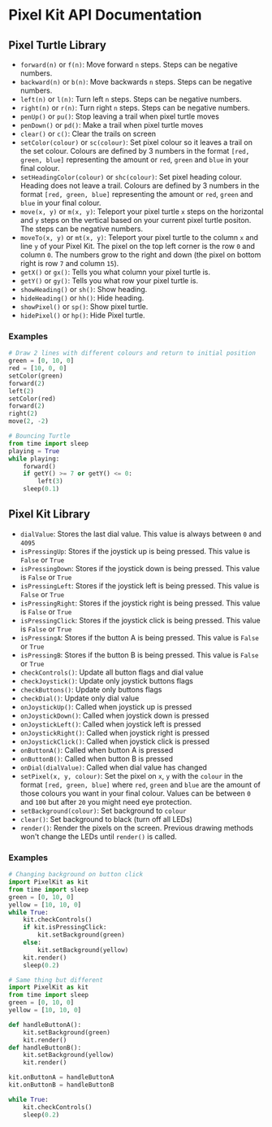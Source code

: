 # Pixel Kit API Documentation

## Pixel Turtle Library

- `forward(n)` or `f(n)`: Move forward `n` steps. Steps can be negative numbers.
- `backward(n)` or `b(n)`: Move backwards `n` steps. Steps can be negative numbers.
- `left(n)` or `l(n)`: Turn left `n` steps. Steps can be negative numbers.
- `right(n)` or `r(n)`: Turn right `n` steps. Steps can be negative numbers.
- `penUp()` or `pu()`: Stop leaving a trail when pixel turtle moves
- `penDown()` or `pd()`: Make a trail when pixel turtle moves
- `clear()` or `c()`: Clear the trails on screen
- `setColor(colour)` or `sc(colour)`: Set pixel colour so it leaves a trail on the set colour. Colours are defined by 3 numbers in the format `[red, green, blue]` representing the amount or `red`, `green` and `blue` in your final colour.
- `setHeadingColor(colour)` or `shc(colour)`: Set pixel heading colour. Heading does not leave a trail. Colours are defined by 3 numbers in the format `[red, green, blue]` representing the amount or `red`, `green` and `blue` in your final colour.
- `move(x, y)` or `m(x, y)`: Teleport your pixel turtle `x` steps on the horizontal and `y` steps on the vertical based on your current pixel turtle positon. The steps can be negative numbers.
- `moveTo(x, y)` or `mt(x, y)`: Teleport your pixel turtle to the column `x` and line `y` of your Pixel Kit. The pixel on the top left corner is the row `0` and column `0`. The numbers grow to the right and down (the pixel on bottom right is row `7` and column `15`).
- `getX()` or `gx()`: Tells you what column your pixel turtle is.
- `getY()` or `gy()`: Tells you what row your pixel turtle is.
- `showHeading()` or `sh()`: Show heading.
- `hideHeading()` or `hh()`: Hide heading.
- `showPixel()` or `sp()`: Show pixel turtle.
- `hidePixel()` or `hp()`: Hide Pixel turtle.

### Examples

```python
# Draw 2 lines with different colours and return to initial position
green = [0, 10, 0]
red = [10, 0, 0]
setColor(green)
forward(2)
left(2)
setColor(red)
forward(2)
right(2)
move(2, -2)
```

```python
# Bouncing Turtle
from time import sleep
playing = True
while playing:
    forward()
    if getY() >= 7 or getY() <= 0:
        left(3)
    sleep(0.1)
```

## Pixel Kit Library

- `dialValue`: Stores the last dial value. This value is always between `0` and `4095`
- `isPressingUp`: Stores if the joystick up is being pressed. This value is `False` or `True`
- `isPressingDown`: Stores if the joystick down is being pressed. This value is `False` or `True`
- `isPressingLeft`: Stores if the joystick left is being pressed. This value is `False` or `True`
- `isPressingRight`: Stores if the joystick right is being pressed. This value is `False` or `True`
- `isPressingClick`: Stores if the joystick click is being pressed. This value is `False` or `True`
- `isPressingA`: Stores if the button A is being pressed. This value is `False` or `True`
- `isPressingB`: Stores if the button B is being pressed. This value is `False` or `True`
- `checkControls()`: Update all button flags and dial value
- `checkJoystick()`: Update only joystick buttons flags
- `checkButtons()`: Update only buttons flags
- `checkDial()`: Update only dial value
- `onJoystickUp()`: Called when joystick up is pressed
- `onJoystickDown()`: Called when joystick down is pressed
- `onJoystickLeft()`: Called when joystick left is pressed
- `onJoystickRight()`: Called when joystick right is pressed
- `onJoystickClick()`: Called when joystick click is pressed
- `onButtonA()`: Called when button A is pressed
- `onButtonB()`: Called when button B is pressed
- `onDial(dialValue)`: Called when dial value has changed
- `setPixel(x, y, colour)`: Set the pixel on `x`, `y` with the `colour` in the format `[red, green, blue]` where `red`, `green` and `blue` are the amount of those colours you want in your final colour. Values can be between `0` and `100` but after `20` you might need eye protection.
- `setBackground(colour)`: Set background to `colour`
- `clear()`: Set background to black (turn off all LEDs)
- `render()`: Render the pixels on the screen. Previous drawing methods won't change the LEDs until `render()` is called.

### Examples

```python
# Changing background on button click
import PixelKit as kit
from time import sleep
green = [0, 10, 0]
yellow = [10, 10, 0]
while True:
    kit.checkControls()
    if kit.isPressingClick:
        kit.setBackground(green)
    else:
        kit.setBackground(yellow)
    kit.render()
    sleep(0.2)
```

```python
# Same thing but different
import PixelKit as kit
from time import sleep
green = [0, 10, 0]
yellow = [10, 10, 0]

def handleButtonA():
    kit.setBackground(green)
    kit.render()
def handleButtonB():
    kit.setBackground(yellow)
    kit.render()

kit.onButtonA = handleButtonA
kit.onButtonB = handleButtonB

while True:
    kit.checkControls()
    sleep(0.2)
```
